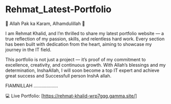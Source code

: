 # Rehmat_Latest-Portfolio

🌟 Allah Pak ka Karam, Alhamdulillah 🌟

I am Rehmat Khalid, and I’m thrilled to share my latest portfolio website — a true reflection of my passion, skills, and relentless hard work. Every section has been built with dedication from the heart, aiming to showcase my journey in the IT field.

This portfolio is not just a project — it’s proof of my commitment to excellence, creativity, and continuous growth. With Allah’s blessings and my determination, InshaAllah, I will soon become a top IT expert and achieve great success and Successfull person InshA allah.

FIAMNILLAH ...................

💻 Live Portfolio: [https://rehmat-khalid-wrp7gqg.gamma.site/]

